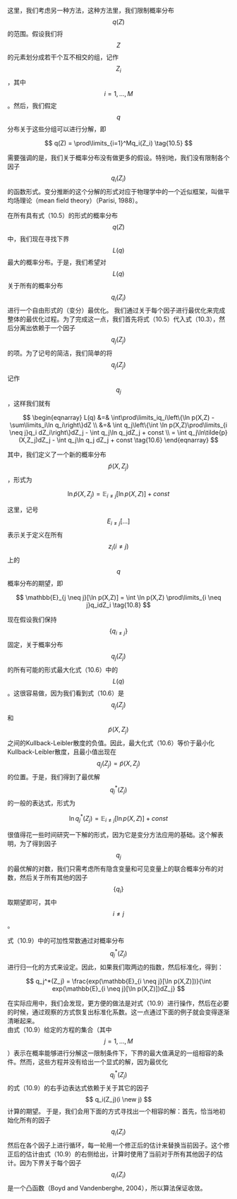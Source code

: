 这里，我们考虑另一种方法，这种方法里，我们限制概率分布$$ q(Z) $$的范围。假设我们将$$ Z $$的元素划分成若干个互不相交的组，记作$$ Z_i $$，其中$$ i = 1,...,M $$。然后，我们假定$$ q $$分布关于这些分组可以进行分解，即    

$$
q(Z) = \prod\limits_{i=1}^Mq_i(Z_i) \tag{10.5} 
$$    

需要强调的是，我们关于概率分布没有做更多的假设。特别地，我们没有限制各个因子$$ q_i(Z_i) $$的函数形式。变分推断的这个分解的形式对应于物理学中的一个近似框架，叫做平均场理论（mean field theory）（Parisi, 1988）。     

在所有具有式（10.5）的形式的概率分布$$ q(Z) $$中，我们现在寻找下界$$ L(q) $$最大的概率分布。于是，我们希望对$$ L(q) $$关于所有的概率分布$$ q_i(Z_i) $$进行一个自由形式的（变分）最优化。 我们通过关于每个因子进行最优化来完成整体的最优化过程。为了完成这一点，我们首先将式（10.5）代入式（10.3），然后分离出依赖于一个因子$$ q_j(Z_j)
$$的项。为了记号的简洁，我们简单的将$$ q_j(Z_j) $$记作$$ q_j $$，这样我们就有     

$$
\begin{eqnarray}
L(q) &=& \int\prod\limits_iq_i\left\{\ln p(X,Z) - \sum\limits_i\ln q_i\right\}dZ \\
&=& \int q_j\left\{\int \ln p(X,Z)\prod\limits_{i \neq j}q_i dZ_i\right\}dZ_j - \int q_j\ln q_jdZ_j + const \\
= \int q_j\ln\tilde{p}(X,Z_j)dZ_j - \int q_j\ln q_j dZ_j + const \tag{10.6}
\end{eqnarray}
$$

其中，我们定义了一个新的概率分布$$ \tilde{p}(X,Z_j) $$，形式为    

$$
\ln\tilde{p}(X,Z_j) = \mathbb{E}_{i \neq j}[\ln p(X,Z)] + const \tag{10.7}
$$     

这里，记号$$ E_{i \neq j}[\dots] $$表示关于定义在所有$$ z_i(i \neq j) $$上的$$ q $$概率分布的期望，即    

$$
\mathbb{E}_{j \neq j}[\ln p(X,Z)] = \int \ln p(X,Z) \prod\limits_{i \neq j}q_idZ_i \tag{10.8}
$$    

现在假设我们保持$$ \{q_{i \neq j}\} $$固定，关于概率分布$$ q_j(Z_j) $$的所有可能的形式最大化式（10.6）中的$$ L(q) $$。这很容易做，因为我们看到式（10.6）是$$ q_j(Z_j) $$和$$ \tilde{p}(X,Z_j) $$之间的Kullback-Leibler散度的负值。因此，最大化式（10.6）等价于最小化Kullback-Leibler散度，且最小值出现在$$ q_j(Z_j) = \tilde{p}(X,Z_j) $$的位置。于是，我们得到了最优解$$ q_j^*(Z_j) $$的一般的表达式，形式为    

$$
\ln q_j^*(Z_j) = \mathbb{E}_{i \neq j}[\ln p(X, Z)] + const \tag{10.9}
$$    

很值得花一些时间研究一下解的形式，因为它是变分方法应用的基础。这个解表明，为了得到因子$$ q_j $$的最优解的对数，我们只需考虑所有隐含变量和可见变量上的联合概率分布的对数，然后关于所有其他的因子$$ \{q_i\} $$取期望即可，其中$$ i \neq j $$。    

式（10.9）中的可加性常数通过对概率分布$$ q_j^*(Z_j) $$进行归一化的方式来设定。因此，如果我们取两边的指数，然后标准化，得到：     

$$
q_j^*(Z_j) = \frac{exp(\mathbb{E}_{i \neq j}[\ln p(X,Z)])}{\int exp(\mathbb{E}_{i \neq j}[\ln p(X,Z)])dZ_j}
$$    

在实际应用中，我们会发现，更方便的做法是对式（10.9）进行操作，然后在必要的时候，通过观察的方式恢复出标准化系数。这一点通过下面的例子就会变得逐渐清晰起来。    
由式（10.9）给定的方程的集合（其中$$ j = 1,...,M $$）表示在概率能够进行分解这一限制条件下，下界的最大值满足的一组相容的条件。然而，这些方程并没有给出一个显式的解，因为最优化$$ q_j^*(Z_j) $$的式（10.9）的右手边表达式依赖于关于其它的因子$$ q_i(Z_j)(i \new j) $$计算的期望。 于是，我们会用下面的方式寻找出一个相容的解：首先，恰当地初始化所有的因子$$ q_i(Z_i)
$$然后在各个因子上进行循环，每一轮用一个修正后的估计来替换当前因子。这个修正后的估计由式（10.9）的右侧给出，计算时使用了当前对于所有其他因子的估计。因为下界关于每个因子$$ q_i(Z_i) $$是一个凸函数（Boyd and Vandenberghe, 2004），所以算法保证收敛。
